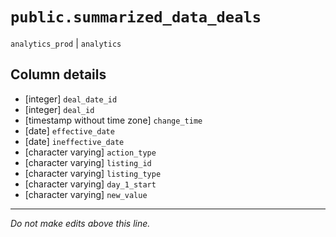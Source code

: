 # `public.summarized_data_deals`
`analytics_prod` | `analytics`

## Column details
* [integer]   `deal_date_id`
* [integer]   `deal_id`
* [timestamp without time zone] `change_time`
* [date]      `effective_date`
* [date]      `ineffective_date`
* [character varying] `action_type`
* [character varying] `listing_id`
* [character varying] `listing_type`
* [character varying] `day_1_start`
* [character varying] `new_value`

-------------------------------------------------------------------------------
*Do not make edits above this line.*
